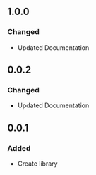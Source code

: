 ## 1.0.0

### Changed
* Updated Documentation

## 0.0.2

### Changed
* Updated Documentation

## 0.0.1

### Added
* Create library
